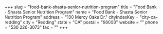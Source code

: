 +++
slug = "food-bank-shasta-senior-nutrition-program"
title = "Food Bank - Shasta Senior Nutrition Program"
name = "Food Bank - Shasta Senior Nutrition Program"
address = "100 Mercy Oaks Dr."
cityIndexKey = "city-ca-redding"
city = "Redding"
state = "CA"
postal = "96003"
website = ""
phone = "530 226-3073"
fax = ""
+++
